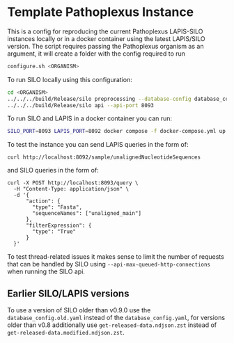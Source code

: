 # Template Pathoplexus Instance

This is a config for reproducing the current Pathoplexus LAPIS-SILO instances locally or in a docker container using the latest LAPIS/SILO version. The script requires passing the Pathoplexus organism as an argument, it will create a folder <ORGANISM> with the config required to run

```bash
configure.sh <ORGANISM>
```

To run SILO locally using this configuration:

```bash
cd <ORGANISM>
../../../build/Release/silo preprocessing --database-config database_config.yaml --preprocessing-config preprocessing_config.yaml
../../../build/Release/silo api --api-port 8093
```

To run SILO and LAPIS in a docker container you can run:

```bash
SILO_PORT=8093 LAPIS_PORT=8092 docker compose -f docker-compose.yml up
```
To test the instance you can send LAPIS queries in the form of:

```
curl http://localhost:8092/sample/unalignedNucleotideSequences
```

and SILO queries in the form of:

```
curl -X POST http://localhost:8093/query \
  -H "Content-Type: application/json" \
  -d '{
      "action": {
        "type": "Fasta",
        "sequenceNames": ["unaligned_main"]
      },
      "filterExpression": {
        "type": "True"
      }
  }'
```

To test thread-related issues it makes sense to limit the number of requests that can be handled by SILO using `--api-max-queued-http-connections` when running the SILO api.

## Earlier SILO/LAPIS versions

To use a version of SILO older than v0.9.0 use the `database_config.old.yaml` instead of the `database_config.yaml`, for versions older than v0.8 additionally use `get-released-data.ndjson.zst` instead of `get-released-data.modified.ndjson.zst`.

